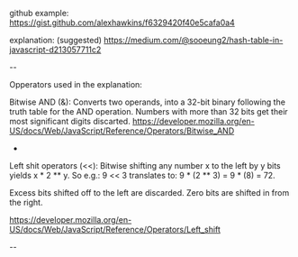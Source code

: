 github example:
https://gist.github.com/alexhawkins/f6329420f40e5cafa0a4

explanation: (suggested)
https://medium.com/@sooeung2/hash-table-in-javascript-d213057711c2

--

Opperators used in the explanation:

Bitwise AND (&): Converts two operands, into a 32-bit binary following the truth table for the AND operation. Numbers with more than 32 bits get their most significant digits discarted. https://developer.mozilla.org/en-US/docs/Web/JavaScript/Reference/Operators/Bitwise_AND

-

Left shit operators (<<): 
Bitwise shifting any number x to the left by y bits yields x * 2 ** y. So e.g.: 9 << 3 translates to: 9 * (2 ** 3) = 9 * (8) = 72.

Excess bits shifted off to the left are discarded. Zero bits are shifted in from the right.

https://developer.mozilla.org/en-US/docs/Web/JavaScript/Reference/Operators/Left_shift

--